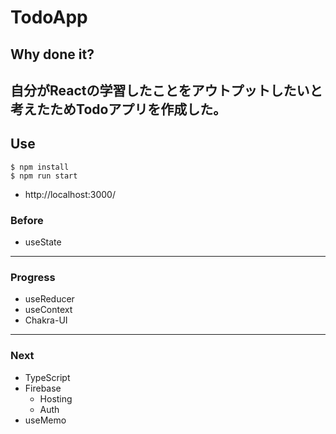 # TodoApp

## Why done it?
自分がReactの学習したことをアウトプットしたいと考えたためTodoアプリを作成した｡
---

## Use
```
$ npm install
$ npm run start
```
- http://localhost:3000/

### Before
- useState
---
### Progress
- useReducer
- useContext
- Chakra-UI
---
### Next
- TypeScript
- Firebase
  - Hosting
  - Auth
- useMemo